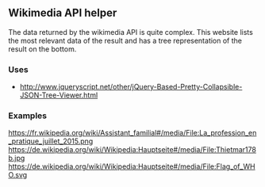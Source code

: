 ## Wikimedia API helper

The data returned by the wikimedia API is quite complex. This website lists the most relevant data of the result and has a tree representation of the result on the bottom.

### Uses

* http://www.jqueryscript.net/other/jQuery-Based-Pretty-Collapsible-JSON-Tree-Viewer.html

### Examples

https://fr.wikipedia.org/wiki/Assistant_familial#/media/File:La_profession_en_pratique_juillet_2015.png  
https://de.wikipedia.org/wiki/Wikipedia:Hauptseite#/media/File:Thietmar178b.jpg  
https://de.wikipedia.org/wiki/Wikipedia:Hauptseite#/media/File:Flag_of_WHO.svg  
